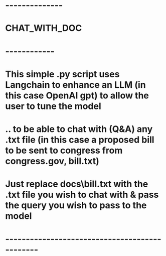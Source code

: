 # --------------
# CHAT_WITH_DOC 
#  ------------
# This simple .py script uses Langchain to enhance an LLM (in this case OpenAI gpt) to allow the user to tune the model
# .. to be able to chat with (Q&A) any .txt file (in this case a proposed bill to be sent to congress from congress.gov, bill.txt)
#
# Just replace docs\bill.txt with the .txt file you wish to chat with & pass the query you wish to pass to the model
# ----------------------------------------------
